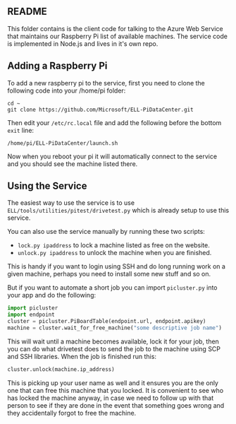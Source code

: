 
## README

This folder contains is the client code for talking to the Azure Web Service that maintains our 
Raspberry Pi list of available machines.  The service code is implemented in Node.js and lives in it's own repo.

## Adding a Raspberry Pi

To add a new raspberry pi to the service, first you need to clone the following code into your /home/pi folder:
```shell
cd ~
git clone https://github.com/Microsoft/ELL-PiDataCenter.git
```

Then edit your `/etc/rc.local` file and add the following before the bottom `exit` line:
```shell
/home/pi/ELL-PiDataCenter/launch.sh
```

Now when you reboot your pi it will automatically connect to the service and you should see the machine listed there.

## Using the Service

The easiest way to use the service is to use `ELL/tools/utilities/pitest/drivetest.py` which is already setup to use this service.

You can also use the service manually by running these two scripts:
* `lock.py ipaddress` to lock a machine listed as free on the website.
* `unlock.py ipaddress` to unlock the machine when you are finished.

This is handy if you want to login using SSH and do long running work on a given machine, perhaps you need to install some new stuff and so on.

But if you want to automate a short job you can import `picluster.py` into your app and do the following:

```python
import picluster
import endpoint
cluster = picluster.PiBoardTable(endpoint.url, endpoint.apikey)
machine = cluster.wait_for_free_machine("some descriptive job name")
```
This will wait until a machine becomes available, lock it for your job, then you can do what drivetest does to send the job to the machine using SCP and SSH libraries.  When the job is finished run this:

```python
cluster.unlock(machine.ip_address)
```

This is picking up your user name as well and it ensures you are the only one that can free this machine that you locked.
It is convenient to see who has locked the machine anyway, in case we need to follow up with that person to see if they are done
in the event that something goes wrong and they accidentally forgot to free the machine.

